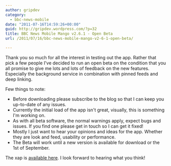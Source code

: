 ```yaml
---
author: gripdev
category:
  - bbc-news-mobile
date: "2011-07-16T14:59:26+00:00"
guid: http://gripdev.wordpress.com/?p=32
title: BBC News Mobile Mango v2.6.1 - Open Beta
url: /2011/07/16/bbc-news-mobile-mango-v2-6-1-open-beta/

---
```

Thank you so much for all the interest in testing out the app. Rather that pick a few people I've decided to run an open beta on the condition that you all promise to give me lots and lots of feedback on the new features. Especially the background service in combination with pinned feeds and deep linking.

Few things to note:

- Before downloading please subscribe to the blog so that I can keep you up-to-date of any issues.
- Currently the initial load of the app isn't great, visually, this is something I'm working on.
- As with all beta software, the normal warnings apply, expect bugs and issues. If you find one please get in touch so I can get it fixed!
- Mostly I just want to hear your opinions and ideas for the app. Whether they are look and feed, usability or performance.
- The Beta will work until a new version is available for download or the 1st of September.

The xap is [available here](https://skydrive.live.com/redir.aspx?cid=7e4ec81dd074b459&resid=7E4EC81DD074B459!115). I look forward to hearing what you think!
